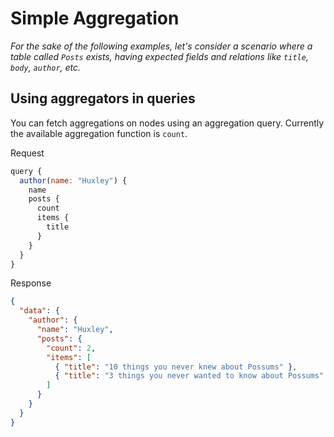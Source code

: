 # Simple Aggregation

*For the sake of the following examples, let's consider a scenario where a table called `Posts` exists, having expected fields and relations like `title`, `body`, `author`, etc.*

## Using aggregators in queries
You can fetch aggregations on nodes using an aggregation query. Currently the available aggregation function is `count`. 

<div class="code-sample">
<div>
<label>Request</label>

```javascript
query {
  author(name: "Huxley") {
    name
    posts {
      count
      items {
        title
      }
    }
  }
}
```

</div>
<div>
<label>Response</label>

```json
{
  "data": {
    "author": {
      "name": "Huxley",
      "posts": {
        "count": 2,
        "items": [
          { "title": "10 things you never knew about Possums" },
          { "title": "3 things you never wanted to know about Possums" }
        ]
      }
    }
  }
}
```

</div>
</div>
